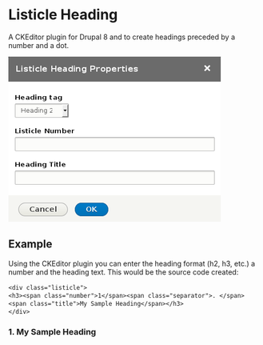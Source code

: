 # Listicle Heading #

A CKEditor plugin for Drupal 8 and to create headings preceded by a number and a dot.

![Listicle Heading Dialog](listicle-heading-dialog.png "Listicle Heading Dialog Screenshot")

## Example ##

Using the CKEditor plugin you can enter the heading format (h2, h3, etc.) a number and the heading text. This would be the source code created:

```
<div class="listicle">
<h3><span class="number">1</span><span class="separator">. </span><span class="title">My Sample Heading</span></h3>
</div>
```

### 1. My Sample Heading ###
